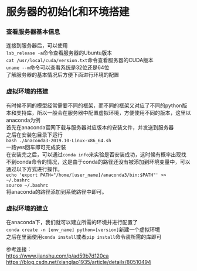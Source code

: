 服务器的初始化和环境搭建
===
### 查看服务器基本信息
连接到服务器后，可以使用<br>
`lsb_release -a`命令查看服务器的Ubuntu版本<br>
`cat /usr/local/cuda/version.txt`命令查看服务器的CUDA版本<br>
`uname --m`命令可以查看系统是32位还是64位<br>
了解服务器的基本情况后方便下面进行环境的配置

### 虚拟环境的搭建
有时候不同的模型经常需要不同的框架，而不同的框架又对应了不同的python版本和支持库，所以一般会在服务器中配置虚拟环境，方便使用不同的版本，这里以anaconda为例<br>
首先在anaconda官网下载与服务器对应版本的安装文件，并发送到服务器<br>
之后在安装包目录下运行<br>
`bash ./Anaconda3-2019.10-Linux-x86_64.sh`<br>
一路yes回车即可完成安装<br>
在安装完之后，可以通过`conda info`来实验是否安装成功，这时候有概率出现找不到conda命令的情况，这是由于conda的路径还没有被添加到环境变量中，可以通过以下方式进行操作。<br>
`echo 'export PATH="/home/[user_name]/anaconda3/bin:$PATH"' >> ~/.bashrc`<br>
`source ~/.bashrc`<br>
将anaconda的路径添加到系统路径中即可。

### 虚拟环境的建立
在anaconda下，我们就可以建立所需的环境并进行配置了<br>
`conda create -n [env_name] python=[version]`新建一个虚拟环境<br>
之后在里面使用`conda install`或者`pip install`命令装所需的库即可

参考连接：<br>
https://www.jianshu.com/p/ad59b7d120ca<br>
https://blog.csdn.net/xianglao1935/article/details/80510494

